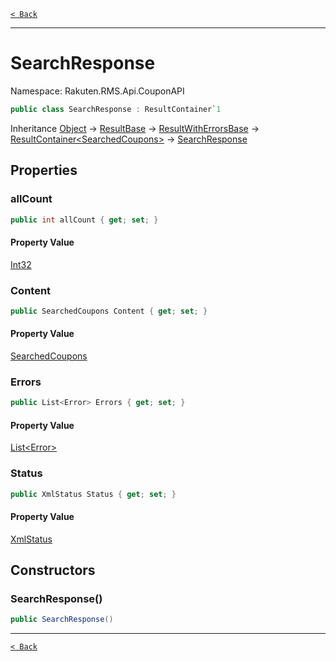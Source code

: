 [`< Back`](./)

---

# SearchResponse

Namespace: Rakuten.RMS.Api.CouponAPI

```csharp
public class SearchResponse : ResultContainer`1
```

Inheritance [Object](https://docs.microsoft.com/en-us/dotnet/api/system.object) → [ResultBase](./rakuten.rms.api.xml.resultbase) → [ResultWithErrorsBase](./rakuten.rms.api.couponapi.resultwitherrorsbase) → [ResultContainer&lt;SearchedCoupons&gt;](./rakuten.rms.api.couponapi.resultcontainer-1) → [SearchResponse](./rakuten.rms.api.couponapi.searchresponse)

## Properties

### **allCount**

```csharp
public int allCount { get; set; }
```

#### Property Value

[Int32](https://docs.microsoft.com/en-us/dotnet/api/system.int32)<br>

### **Content**

```csharp
public SearchedCoupons Content { get; set; }
```

#### Property Value

[SearchedCoupons](./rakuten.rms.api.couponapi.searchedcoupons)<br>

### **Errors**

```csharp
public List<Error> Errors { get; set; }
```

#### Property Value

[List&lt;Error&gt;](https://docs.microsoft.com/en-us/dotnet/api/system.collections.generic.list-1)<br>

### **Status**

```csharp
public XmlStatus Status { get; set; }
```

#### Property Value

[XmlStatus](./rakuten.rms.api.xml.xmlstatus)<br>

## Constructors

### **SearchResponse()**

```csharp
public SearchResponse()
```

---

[`< Back`](./)
